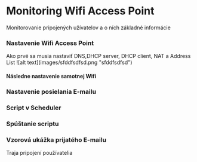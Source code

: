 # <h1> Monitoring Wifi Access Point</h1>
Monitorovanie pripojených užívatelov a o ních základné informácie

<h3> Nastavenie Wifi Access Point</h3>
Ako prvé sa  musia nastaviť DNS,DHCP server, DHCP client, NAT a Address List
![alt text](images/sfddfsdfsd.png "sfddfsdfsd")

<h4>Následne nastavenie samotnej Wifi</h4>

<h3> Nastavenie posielania E-mailu</h3>

<h3> Script v Scheduler</h3>

<h3> Spúštanie scriptu</h3>

<h3> Vzorová ukážka prijatého E-mailu</h3>
Traja pripojení používatelia

